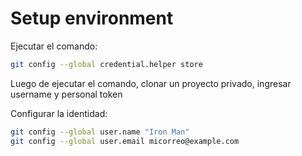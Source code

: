 # Setup environment

Ejecutar el comando:

```bash
git config --global credential.helper store
```
Luego de ejecutar el comando, clonar un proyecto privado, ingresar username y personal token

Configurar la identidad:

```bash
git config --global user.name "Iron Man"
git config --global user.email micorreo@example.com
```
